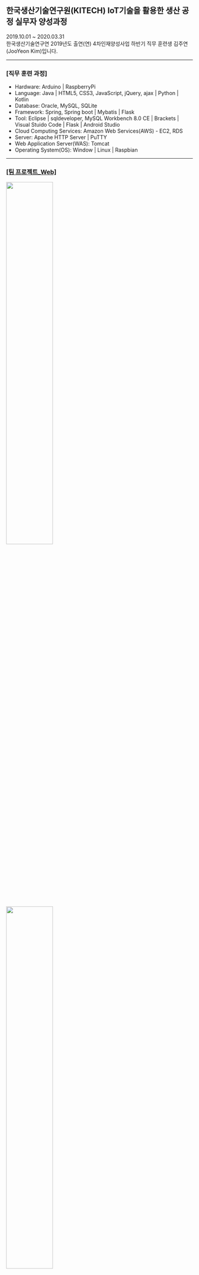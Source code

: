 ## 한국생산기술연구원(KITECH) IoT기술을 활용한 생산 공정 실무자 양성과정
2019.10.01 ~ 2020.03.31 <br>
한국생산기술연구연 2019년도 출연(연) 4차인재양성사업 하반기 직무 훈련생 김주연(JooYeon Kim)입니다.<br>
<hr>
<h3>[직무 훈련 과정]</h3>
<ul>
 <li> Hardware: Arduino | RaspberryPi <br></li>
 <li> Language: Java | HTML5, CSS3, JavaScript, jQuery, ajax | Python | Kotlin  <br></li>
 <li> Database: Oracle, MySQL, SQLite <br></li>
 <li> Framework: Spring, Spring boot | Mybatis | Flask <br></li>
 <li> Tool: Eclipse | sqldeveloper, MySQL Workbench 8.0 CE | Brackets | Visual Stuido Code | Flask | Android Studio </li>
 <li> Cloud Computing Services: Amazon Web Services(AWS) - EC2, RDS</li>
 <li> Server: Apache HTTP Server | PuTTY </li>
 <li> Web Application Server(WAS): Tomcat </li>
 <li> Operating System(OS): Window | Linux | Raspbian</li>
</ul>
<hr>
<h3><a href="https://github.com/jysaa5/kite_IoT/tree/master/TeamProject_Web/Web_TeamProject_Server_200320"> [팀 프로젝트_Web] </a></h3>
<img src="https://github.com/jysaa5/kite_IoT/blob/master/TeamProject_Web/TeamProject_Web_Front.PNG?raw=true" width="50%" height="50%">
<img src="https://github.com/jysaa5/kite_IoT/blob/master/TeamProject_Web/TeamProject_Web_01.PNG?raw=true" width="50%" height="50%">
<img src="https://github.com/jysaa5/kite_IoT/blob/master/TeamProject_Web/TeamProject_Web_02.PNG?raw=true" width="50%" height="50%">
<img src="https://github.com/jysaa5/kite_IoT/blob/master/TeamProject_Web/TeamProject_Web_05.PNG?raw=true" width="50%" height="50%">
<br>
<ul>
 <li><a href="http://ec2-13-209-26-197.ap-northeast-2.compute.amazonaws.com:8080/gz/">AWS로 배포된 사이트</a><br></li>
 <li>프로젝트 주제: Spring Framework를 이용한 웹 구현 & Open API 사용 <br></li>
 <li>프로젝트 기간: 2020.01.28~2020.02.02  <br></li>
 <li>팀명: 5G / 팀장: 김주연  <br></li>
 <li>팀원:  <a href="https://github.com/jysaa5">김주연</a>, <a href="https://github.com/jieunin1213">박지은</a>, <a href="https://github.com/capashage2">정용기</a>,  <a href="https://github.com/sjm99198">조성빈</a>, <a href="https://github.com/db3124">조지윤</a><br></li>
 <li>역할: 각자 관심 있는 주제로 웹 페이지 구현 <br></li>
 <li>구현한 기능: Client Program, Server <br></li>
 <li>사용한 기술: Open API, HTML5, CSS3, JavaScript, jQuery, ajax, Bootstrap(4.4.1), Mysql, Java(8), Spring Framework(4.3.18), MyBatis(3.4.6), AWS: EC2, RDS <br></li> 
</ul>
<table style="text-align:center; margin:auto;">
  <tr>
  <td colspan = "6">
    주제: 포털사이트
  </td>
  </td>
  <tr>
    <td>팀원</td> <td>조지윤</td> <td>정용기</td> <td>박지은</td> <td>조성빈</td> <td>김주연</td>
  </tr>
  <tr>
    <td>소재</td><td>국어사전</td><td>가계부</td><td>금융상품</td><td>컴퓨터 부품 </td><td>게임 추천 게시판&유튜브 검색</td>
  </tr>
  </table>
<ul>
  <li>프로젝트 업데이트 History<br></li>
   2020.02.16 - 금융감독원 금융상품, 우리말샘 국어사전  Open API xml parsing to html (Use Ajax)<br>
   2020.02.27 - Ajax CORB 문제 해결중 <br>
   2020.03.19 - index 화면 버튼 url 수정 <br>
   2020.03.22 - CORS Filter 추가, 게임 게시판 코드 수정 <br>
</ul>
<hr>
<h3><a href="https://github.com/jysaa5/kiet/tree/master/TeamProject_IoT"> [팀 프로젝트_IoT] </a></h3>
<ul>
  <li>프로젝트 주제: Smart Home<br></li>
  <li>프로젝트 기간: 2020.02.19~2020.03.27<br></li>
  <li>팀명: 5G / 팀장: 박지은  <br></li>
  <li>팀원: <a href="https://github.com/jy950902">구자윤</a>, <a href="https://github.com/jysaa5">김주연</a>, <a href="https://github.com/jieunin1213">박지은</a>, <a href="https://github.com/capashage2">정용기</a>,  <a href="https://github.com/sjm99198">조성빈</a>, <a href="https://github.com/db3124">조지윤</a>   <br></li>
  <li>역할: 각각 센서 연결, 코드 작성 중 <br></li>
  <li>H/W: RaspberryPi 3
 </ul>
